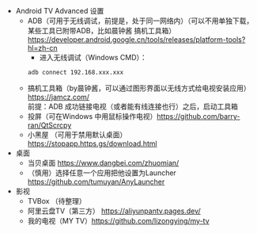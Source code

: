 - Android TV Advanced 设置
  - ADB（可用于无线调试，前提是，处于同一网络内）（可以不用单独下载，某些工具已附带ADB，比如晨钟酱 搞机工具箱）
    https://developer.android.google.cn/tools/releases/platform-tools?hl=zh-cn
    - 进入无线调试（Windows CMD）：
    ```
    adb connect 192.168.xxx.xxx
  - 搞机工具箱（by晨钟酱，可以通过图形界面以无线方式给电视安装应用） https://jamcz.com/  
    前提：ADB 成功链接电视（或者能有线连接也行）之后，启动工具箱
  - 投屏（可在Windows 中用鼠标操作电视）https://github.com/barry-ran/QtScrcpy
  - 小黑屋 （可用于禁用默认桌面）https://stopapp.https.gs/download.html
- 桌面
  - 当贝桌面 https://www.dangbei.com/zhuomian/
  - （慎用）选择任意一个应用把他设置为Launcher https://github.com/tumuyan/AnyLauncher
- 影视
  - TVBox （待整理）
  - 阿里云盘TV（第三方） https://aliyunpantv.pages.dev/
  - 我的电视（MY TV）https://github.com/lizongying/my-tv
